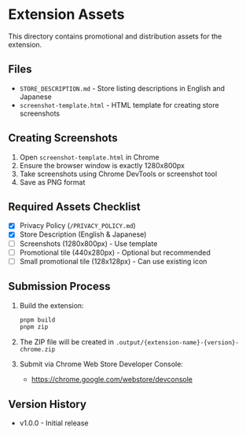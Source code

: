 # Extension Assets

This directory contains promotional and distribution assets for the extension.

## Files

- `STORE_DESCRIPTION.md` - Store listing descriptions in English and Japanese
- `screenshot-template.html` - HTML template for creating store screenshots

## Creating Screenshots

1. Open `screenshot-template.html` in Chrome
2. Ensure the browser window is exactly 1280x800px
3. Take screenshots using Chrome DevTools or screenshot tool
4. Save as PNG format

## Required Assets Checklist

- [x] Privacy Policy (`/PRIVACY_POLICY.md`)
- [x] Store Description (English & Japanese)
- [ ] Screenshots (1280x800px) - Use template
- [ ] Promotional tile (440x280px) - Optional but recommended
- [ ] Small promotional tile (128x128px) - Can use existing icon

## Submission Process

1. Build the extension:
   ```bash
   pnpm build
   pnpm zip
   ```

2. The ZIP file will be created in `.output/{extension-name}-{version}-chrome.zip`

3. Submit via Chrome Web Store Developer Console:
   - https://chrome.google.com/webstore/devconsole

## Version History

- v1.0.0 - Initial release
